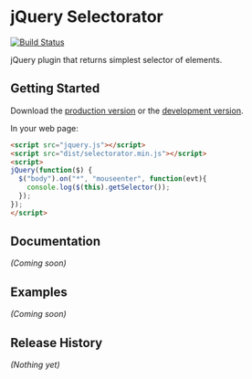 # jQuery Selectorator

[![Build Status](https://travis-ci.org/ngs/jquery-selectorator.png?branch=master)](https://travis-ci.org/ngs/jquery-selectorator)

jQuery plugin that returns simplest selector of elements.

## Getting Started
Download the [production version][min] or the [development version][max].

[min]: https://raw.github.com/ngs/jquery-selectorator/master/dist/selectorator.min.js
[max]: https://raw.github.com/ngs/jquery-selectorator/master/dist/selectorator.js

In your web page:

```html
<script src="jquery.js"></script>
<script src="dist/selectorator.min.js"></script>
<script>
jQuery(function($) {
  $("body").on("*", "mouseenter", function(evt){
  	console.log($(this).getSelector());
  });
});
</script>
```

## Documentation
_(Coming soon)_

## Examples
_(Coming soon)_

## Release History
_(Nothing yet)_

